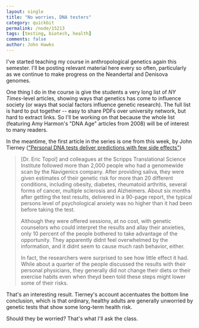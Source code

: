```yaml
---
layout: single 
title: "No worries, DNA testers" 
category: quickbit
permalink: /node/15213
tags: [testing, biotech, health] 
comments: false 
author: John Hawks 
---
```


I've started teaching my course in anthropological genetics again this semester. I'll be posting relevant material here every so often, particularly as we continue to make progress on the Neandertal and Denisova genomes. 

One thing I do in the course is give the students a very long list of <i>NY Times</i>-level articles, showing ways that genetics has come to influence society (or ways that social factors influence genetic research). The full list is hard to put together -- easy to share PDFs over university network, but hard to extract links. So I'll be working on that because the whole list (featuring Amy Harmon's "DNA Age" articles from 2008) will be of interest to many readers. 

In the meantime, the first article in the series is one from this week, by John Tierney (<a href="http://www.nytimes.com/2011/01/18/science/18tier.html">"Personal DNA tests deliver predictions with few side effects"</a>)


<blockquote>[Dr. Eric Topol] and colleagues at the Scripps Translational Science Institute followed more than 2,000 people who had a genomewide scan by the Navigenics company. After providing saliva, they were given estimates of their genetic risk for more than 20 different conditions, including obesity, diabetes, rheumatoid arthritis, several forms of cancer, multiple sclerosis and Alzheimers. About six months after getting the test results, delivered in a 90-page report, the typical persons level of psychological anxiety was no higher than it had been before taking the test.

Although they were offered sessions, at no cost, with genetic counselors who could interpret the results and allay their anxieties, only 10 percent of the people bothered to take advantage of the opportunity. They apparently didnt feel overwhelmed by the information, and it didnt seem to cause much rash behavior, either.

In fact, the researchers were surprised to see how little effect it had. While about a quarter of the people discussed the results with their personal physicians, they generally did not change their diets or their exercise habits even when theyd been told these steps might lower some of their risks.</blockquote>

That's an interesting result. Tierney's account accentuates the bottom line conclusion, which is that ordinary, healthy adults are generally unworried by genetic tests that show some long-term health risk. 

Should they be worried? That's what I'll ask the class. 




